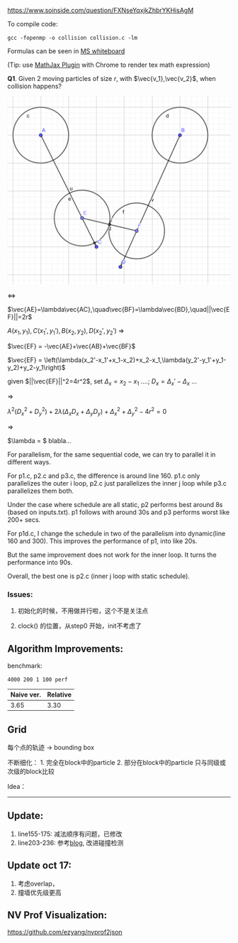 https://www.soinside.com/question/FXNseYqxjkZhbrYKHisAgM

To compile code: 
```
gcc -fopenmp -o collision collision.c -lm
```

Formulas can be seen in [MS whiteboard](https://wbd.ms/share/v2/aHR0cHM6Ly93aGl0ZWJvYXJkLm1pY3Jvc29mdC5jb20vYXBpL3YxLjAvd2hpdGVib2FyZHMvcmVkZWVtLzhkMTA5YWQwZGRjMDQxZGZhZjA4MjhlNDY3ZTI3NzRhX0JCQTcxNzYyLTEyRTAtNDJFMS1CMzI0LTVCMTMxRjQyNEUzRA==)

(Tip: use [MathJax Plugin](https://chrome.google.com/webstore/detail/mathjax-plugin-for-github/ioemnmodlmafdkllaclgeombjnmnbima) with Chrome to render tex math expression)

**Q1**. Given 2 moving particles of size $r$, with $\vec{v_1},\vec{v_2}$, when collision happens?

![](./figs/colli.png)

$\iff$

$\vec{AE}=\lambda\vec{AC},\quad\vec{BF}=\lambda\vec{BD},\quad||\vec{EF}||=2r$

$A(x_1,y_1), C(x_1',y_1'), B(x_2,y_2), D(x_2',y_2')$  $\Rightarrow$

$\vec{EF} = -\vec{AE}+\vec{AB}+\vec{BF}$

$\vec{EF} = \left(\lambda(x_2'-x_1'+x_1-x_2)+x_2-x_1,\lambda(y_2'-y_1'+y_1-y_2)+y_2-y_1\right)$

given $||\vec{EF}||^2=4r^2$, set $\Delta_x=x_2-x_1$ ....; $D_x = \Delta_x'-\Delta_x$ ...

$\Rightarrow$

$\lambda^2(D_x^2+D_y^2)+2\lambda(\Delta_xD_x+\Delta_yD_y)+\Delta_x^2+\Delta_y^2-4r^2=0$

$\Rightarrow$

$\lambda = $ blabla...



For parallelism,  for the same sequential code, we can try to parallel it in different ways. 

For p1.c, p2.c and p3.c, the difference is around line 160. p1.c only parallelizes the outer i loop, p2.c just parallelizes the inner j loop while p3.c parallelizes them both.

Under the case where schedule are all static, p2 performs best around 8s (based on inputs.txt). p1 follows with around 30s and p3 performs worst like 200+ secs.

For p1d.c, I change the schedule in two of the parallelism into dynamic(line 160 and 300). This improves the performance of p1, into like 20s. 

But the same improvement does not work for the inner loop. It turns the performance into 90s.

Overall, the best one is p2.c (inner j loop with static schedule).

### Issues:

1. 初始化的时候，不用做并行啦，这个不是关注点

2. clock() 的位置，从step0 开始，init不考虑了

## Algorithm Improvements:

benchmark: 

```
4000 200 1 100 perf
```

| Naive ver. | Relative |
| ---------- | -------- |
| 3.65       | 3.30     |

## Grid

每个点的轨迹 -> bounding box 

不断细化：
    1. 完全在block中的particle
    2. 部分在block中的particle
只与同级或次级的block比较

Idea：

-----------------------

## Update:

1. line155-175: 减法顺序有问题，已修改
2. line203-236: 参考[blog](https://www.gamasutra.com/view/feature/131424/pool_hall_lessons_fast_accurate_.php?page=2), 改进碰撞检测


## Update oct 17:

1. 考虑overlap， 
2. 撞墙优先级更高

## NV Prof Visualization:

https://github.com/ezyang/nvprof2json